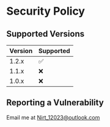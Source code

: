 # Security Policy

## Supported Versions

| Version | Supported          |
|---------|--------------------|
| 1.2.x   | :white_check_mark: |
| 1.1.x   | :x:                |
| 1.0.x   | :x:                |


## Reporting a Vulnerability

Email me at Nirt_12023@outlook.com
